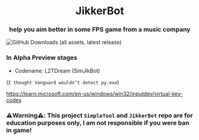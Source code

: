 <h1 align="center">JikkerBot</h1>
<h3 align="center">help you aim better in some FPS game from a music company</h3>

![GitHub Downloads (all assets, latest release)](https://img.shields.io/github/downloads/gorouflex/JikkerBot/total)

### **In Alpha Preview stages**

- Codename: L2TDream (SimJikBot)

(`I thought Vanguard wouldn’t detect py.exe`)

https://learn.microsoft.com/en-us/windows/win32/inputdev/virtual-key-codes


### ⚠️Warning⚠️: This project `SimpleTool` and `JikkerBot` repo are for education purposes only, I am not responsible if you were ban in game!

